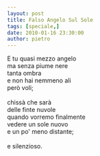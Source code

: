```yaml
---
layout: post
title: Falso Angelo Sul Sole
tags: [speciale,]
date: 2010-01-16 23:30:00
author: pietro
---
```

E tu quasi mezzo angelo<br/>ma senza piume nere<br/>tanta ombra<br/>e non hai nemmeno ali<br/>però voli;<br/><br/>chissà che sarà<br/>delle finte nuvole<br/>quando vorremo finalmente<br/>vedere un sole nuovo<br/>e un po' meno distante;<br/><br/>e silenzioso.
